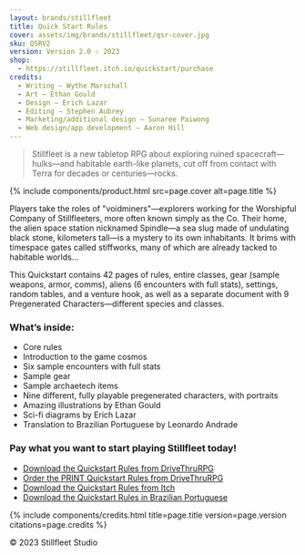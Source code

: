 ```yaml
---
layout: brands/stillfleet
title: Quick Start Rules
cover: assets/img/brands/stillfleet/qsr-cover.jpg
sku: QSRV2
version: Version 2.0 ☉ 2023
shop:
  - https://stillfleet.itch.io/quickstart/purchase
credits:
  - Writing – Wythe Marschall
  - Art – Ethan Gould
  - Design – Erich Lazar
  - Editing – Stephen Aubrey
  - Marketing/additional design – Sunaree Paiwong
  - Web design/app development – Aaron Hill
---
```


> Stillfleet is a new tabletop RPG about exploring ruined spacecraft—hulks—and habitable earth-like planets, cut off from contact with Terra for decades or centuries—rocks.

{% include components/product.html src=page.cover alt=page.title %}


Players take the roles of "voidminers"—explorers working for the Worshipful Company of Stillfleeters, more often known simply as the Co. Their home, the alien space station nicknamed Spindle—a sea slug made of undulating black stone, kilometers tall—is a mystery to its own inhabitants. It brims with timespace gates called stiffworks, many of which are already tacked to habitable worlds…

This Quickstart contains 42 pages of rules, entire classes, gear (sample weapons, armor, comms), aliens (6 encounters with full stats), settings, random tables, and a venture hook, as well as a separate document with 9 Pregenerated Characters—different species and classes.

### What’s inside:

- Core rules
- Introduction to the game cosmos
- Six sample encounters with full stats
- Sample gear
- Sample archaetech items
- Nine different, fully playable pregenerated characters, with portraits
- Amazing illustrations by Ethan Gould
- Sci-fi diagrams by Erich Lazar
- Translation to Brazilian Portuguese by Leonardo Andrade

### Pay what you want to start playing Stillfleet today!

- [Download the Quickstart Rules from DriveThruRPG](https://www.drivethrurpg.com/product/345671/Stillfleet--Quickstart-Rules)
- [Order the PRINT Quickstart Rules from DriveThruRPG](https://www.drivethrurpg.com/product/391384/Stillfleet--Quickstart-Rules-PRINT-BOOK)
- [Download the Quickstart Rules from Itch](https://stillfleet.itch.io/quickstart)
- [Download the Quickstart Rules in Brazilian Portuguese](https://stillfleet.itch.io/quickstart)

{% include components/credits.html title=page.title version=page.version citations=page.credits %}

© 2023 Stillfleet Studio
